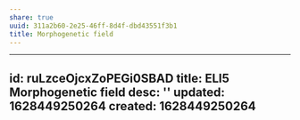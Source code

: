 ```yaml
---
share: true
uuid: 311a2b60-2e25-46ff-8d4f-dbd43551f3b1
title: Morphogenetic field
---
```

---
id: ruLzceOjcxZoPEGi0SBAD
title: ELI5 Morphogenetic field
desc: ''
updated: 1628449250264
created: 1628449250264
---